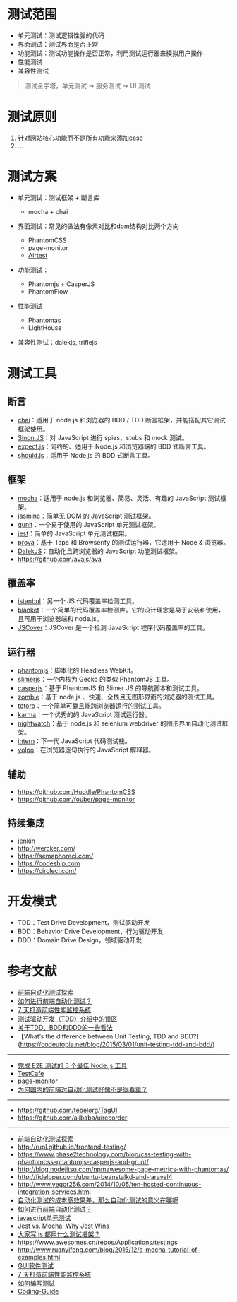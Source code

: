 # 测试范围
- 单元测试：测试逻辑性强的代码
- 界面测试：测试界面是否正常
- 功能测试：测试功能操作是否正常，利用测试运行器来模拟用户操作
- 性能测试
- 兼容性测试

> 测试金字塔，单元测试 -> 服务测试 -> UI 测试

# 测试原则
1. 针对网站核心功能而不是所有功能来添加case
2. ...

# 测试方案
- 单元测试：测试框架 + 断言库

    - mocha + chai

- 界面测试：常见的做法有像素对比和dom结构对比两个方向

    - PhantomCSS
    - page-monitor
    - [Airtest](https://github.com/AirtestProject/Airtest)

- 功能测试：

    - Phantomjs + CasperJS
    - PhantomFlow

- 性能测试

    - Phantomas
    - LightHouse

- 兼容性测试：dalekjs, triflejs


# 测试工具
## 断言
- [chai](https://github.com/chaijs/chai)：适用于 node.js 和浏览器的 BDD / TDD 断言框架，并能搭配其它测试框架使用。
- [Sinon.JS](https://github.com/sinonjs/sinon)：对 JavaScript 进行 spies、stubs 和 mock 测试。
- [expect.js](https://github.com/Automattic/expect.js)：简约的、适用于 Node.js 和浏览器端的 BDD 式断言工具。
- [should.js](https://github.com/tj/should.js)：适用于 Node.js 的 BDD 式断言工具。

## 框架
- [mocha](https://github.com/mochajs/mocha)：适用于 node.js 和浏览器、简易、灵活、有趣的 JavaScript 测试框架。
- [jasmine](https://github.com/jasmine/jasmine)：简单无 DOM 的 JavaScript 测试框架。
- [qunit](https://github.com/jquery/qunit)：一个易于使用的 JavaScript 单元测试框架。
- [jest](https://github.com/facebook/jest)：简单的 JavaScript 单元测试框架。
- [prova](https://github.com/azer/prova)：基于 Tape 和 Browserify 的测试运行器，它适用于 Node & 浏览器。
- [DalekJS](https://github.com/dalekjs/dalek)：自动化且跨浏览器的 JavaScript 功能测试框架。
- https://github.com/avajs/ava

## 覆盖率
- [istanbul](https://github.com/gotwarlost/istanbul)：另一个 JS 代码覆盖率检测工具。
- [blanket](https://github.com/alex-seville/blanket)：一个简单的代码覆盖率检测库。它的设计理念是易于安装和使用，且可用于浏览器端和 node.js。
- [JSCover](https://github.com/tntim96/JSCover)：JSCover 是一个检测 JavaScript 程序代码覆盖率的工具。

## 运行器
- [phantomjs](https://github.com/ariya/phantomjs)：脚本化的 Headless WebKit。
- [slimerjs](https://github.com/laurentj/slimerjs)：一个内核为 Gecko 的类似 PhantomJS 工具。
- [casperjs](https://github.com/n1k0/casperjs)：基于 PhantomJS 和 Slimer JS 的导航脚本和测试工具。
- [zombie](https://github.com/assaf/zombie)：基于 node.js 、快速、全栈且无图形界面的浏览器的测试工具。
- [totoro](https://github.com/totorojs/totoro)：一个简单可靠且能跨浏览器运行的测试工具。
- [karma](https://github.com/karma-runner/karma)：一个优秀的的 JavaScript 测试运行器。
- [nightwatch](https://github.com/nightwatchjs/nightwatch)：基于 node.js 和 selenium webdriver 的图形界面自动化测试框架。
- [intern](https://github.com/theintern/intern)：下一代 JavaScript 代码测试栈。
- [yolpo](http://www.yolpo.com/)：在浏览器逐句执行的 JavaScript 解释器。

## 辅助
- https://github.com/Huddle/PhantomCSS
- https://github.com/fouber/page-monitor

## 持续集成
- jenkin
- http://wercker.com/
- https://semaphoreci.com/
- https://codeship.com
- https://circleci.com/


# 开发模式
- TDD：Test Drive Development，测试驱动开发
- BDD：Behavior Drive Development，行为驱动开发
- DDD：Domain Drive Design，领域驱动开发

# 参考文献
- [前端自动化测试探索](http://fex.baidu.com/blog/2015/07/front-end-test/)
- [如何进行前端自动化测试？](https://www.zhihu.com/question/29922082)
- [7 天打造前端性能监控系统](http://fex.baidu.com/blog/2014/05/build-performance-monitor-in-7-days/)
- [测试驱动开发（TDD）介绍中的误区](http://blog.jobbole.com/64431/)
- [关于TDD、BDD和DDD的一些看法](http://www.cnblogs.com/ustbwuyi/archive/2012/10/26/2741223.html)
- 【What’s the difference between Unit Testing, TDD and BDD?](https://codeutopia.net/blog/2015/03/01/unit-testing-tdd-and-bdd/)
---

- [完成 E2E 测试的 5 个最佳 Node.js 工具](https://medium.com/@adrian_lewis/top-5-most-rated-node-js-frameworks-for-end-to-end-web-testing-f8ebca4e5d44#.vk449a1r5)
- [TestCafe](https://zhuanlan.zhihu.com/p/25973163)
- [page-monitor](https://github.com/fouber/page-monitor)
- [为何国内的前端对自动化测试好像不是很看重？](https://www.zhihu.com/question/57415062)

---

- https://github.com/tebelorg/TagUI
- https://github.com/alibaba/uirecorder

---

- [前端自动化测试探索](http://fex.baidu.com/blog/2015/07/front-end-test/)
- http://rupl.github.io/frontend-testing/
- https://www.phase2technology.com/blog/css-testing-with-phantomcss-phantomjs-casperjs-and-grunt/
- http://blog.nodejitsu.com/npmawesome-page-metrics-with-phantomas/
- http://fideloper.com/ubuntu-beanstalkd-and-laravel4
- http://www.yegor256.com/2014/10/05/ten-hosted-continuous-integration-services.html
- [自动化测试的成本高效果差，那么自动化测试的意义在哪呢](http://www.zhihu.com/question/19786019)
- [如何进行前端自动化测试？](https://www.zhihu.com/question/29922082)
- [javascript单元测试](http://www.cnblogs.com/frostbelt/archive/2012/08/03/2622302.html)
- [Jest vs. Mocha: Why Jest Wins](http://andrew.codes/jest-vs-mocha-why-jest-wins/)
- [大家写 js 都用什么测试框架？](https://www.v2ex.com/t/266660)
- https://www.awesomes.cn/repos/Applications/testings
- http://www.ruanyifeng.com/blog/2015/12/a-mocha-tutorial-of-examples.html
- [GUI软件测试](http://baike.baidu.com/view/5131653.htm)
- [7 天打造前端性能监控系统](http://fex.baidu.com/blog/2014/05/build-performance-monitor-in-7-days/)
- [如何编写测试](http://growth.phodal.com/#如何编写测试)
- [Coding-Guide](https://github.com/ecmadao/Coding-Guide/blob/master/Notes/UnitTest/%E5%89%8D%E7%AB%AF%E5%8D%95%E5%85%83%E6%B5%8B%E8%AF%95%E6%8E%A2%E7%B4%A2.md)
